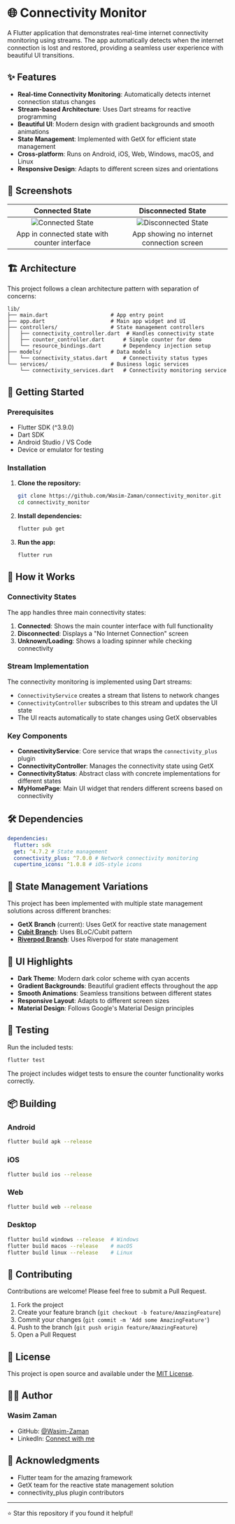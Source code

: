 # 🌐 Connectivity Monitor

A Flutter application that demonstrates real-time internet connectivity monitoring using streams. The app automatically detects when the internet connection is lost and restored, providing a seamless user experience with beautiful UI transitions.

## ✨ Features

- **Real-time Connectivity Monitoring**: Automatically detects internet connection status changes
- **Stream-based Architecture**: Uses Dart streams for reactive programming
- **Beautiful UI**: Modern design with gradient backgrounds and smooth animations
- **State Management**: Implemented with GetX for efficient state management
- **Cross-platform**: Runs on Android, iOS, Web, Windows, macOS, and Linux
- **Responsive Design**: Adapts to different screen sizes and orientations

## 📸 Screenshots

|                                Connected State                                 |                                Disconnected State                                 |
| :----------------------------------------------------------------------------: | :-------------------------------------------------------------------------------: |
| ![Connected State](assets/ss/Screenshot%202025-10-06%20at%2012.10.16%20AM.png) | ![Disconnected State](assets/ss/Screenshot%202025-10-06%20at%2012.10.31%20AM.png) |
|                 App in connected state with counter interface                  |                     App showing no internet connection screen                     |

## 🏗️ Architecture

This project follows a clean architecture pattern with separation of concerns:

```text
lib/
├── main.dart                    # App entry point
├── app.dart                     # Main app widget and UI
├── controllers/                 # State management controllers
│   ├── connectivity_controller.dart  # Handles connectivity state
│   ├── counter_controller.dart      # Simple counter for demo
│   └── resource_bindings.dart       # Dependency injection setup
├── models/                      # Data models
│   └── connectivity_status.dart     # Connectivity status types
└── services/                    # Business logic services
    └── connectivity_services.dart   # Connectivity monitoring service
```

## 🚀 Getting Started

### Prerequisites

- Flutter SDK (^3.9.0)
- Dart SDK
- Android Studio / VS Code
- Device or emulator for testing

### Installation

1. **Clone the repository:**

   ```bash
   git clone https://github.com/Wasim-Zaman/connectivity_monitor.git
   cd connectivity_monitor
   ```

2. **Install dependencies:**

   ```bash
   flutter pub get
   ```

3. **Run the app:**

   ```bash
   flutter run
   ```

## 📱 How it Works

### Connectivity States

The app handles three main connectivity states:

1. **Connected**: Shows the main counter interface with full functionality
2. **Disconnected**: Displays a "No Internet Connection" screen
3. **Unknown/Loading**: Shows a loading spinner while checking connectivity

### Stream Implementation

The connectivity monitoring is implemented using Dart streams:

- `ConnectivityService` creates a stream that listens to network changes
- `ConnectivityController` subscribes to this stream and updates the UI state
- The UI reacts automatically to state changes using GetX observables

### Key Components

- **ConnectivityService**: Core service that wraps the `connectivity_plus` plugin
- **ConnectivityController**: Manages the connectivity state using GetX
- **ConnectivityStatus**: Abstract class with concrete implementations for different states
- **MyHomePage**: Main UI widget that renders different screens based on connectivity

## 🛠️ Dependencies

```yaml
dependencies:
  flutter: sdk
  get: ^4.7.2 # State management
  connectivity_plus: ^7.0.0 # Network connectivity monitoring
  cupertino_icons: ^1.0.8 # iOS-style icons
```

## 🌟 State Management Variations

This project has been implemented with multiple state management solutions across different branches:

- **GetX Branch** (current): Uses GetX for reactive state management
- **[Cubit Branch](https://github.com/Wasim-Zaman/connectivity_monitor/tree/cubit)**: Uses BLoC/Cubit pattern
- **[Riverpod Branch](https://github.com/Wasim-Zaman/connectivity_monitor/tree/riverpod)**: Uses Riverpod for state management

## 🎨 UI Highlights

- **Dark Theme**: Modern dark color scheme with cyan accents
- **Gradient Backgrounds**: Beautiful gradient effects throughout the app
- **Smooth Animations**: Seamless transitions between different states
- **Responsive Layout**: Adapts to different screen sizes
- **Material Design**: Follows Google's Material Design principles

## 🧪 Testing

Run the included tests:

```bash
flutter test
```

The project includes widget tests to ensure the counter functionality works correctly.

## 📦 Building

### Android

```bash
flutter build apk --release
```

### iOS

```bash
flutter build ios --release
```

### Web

```bash
flutter build web --release
```

### Desktop

```bash
flutter build windows --release  # Windows
flutter build macos --release    # macOS
flutter build linux --release    # Linux
```

## 🤝 Contributing

Contributions are welcome! Please feel free to submit a Pull Request.

1. Fork the project
2. Create your feature branch (`git checkout -b feature/AmazingFeature`)
3. Commit your changes (`git commit -m 'Add some AmazingFeature'`)
4. Push to the branch (`git push origin feature/AmazingFeature`)
5. Open a Pull Request

## 📄 License

This project is open source and available under the [MIT License](LICENSE).

## 👨‍💻 Author

### Wasim Zaman

- GitHub: [@Wasim-Zaman](https://github.com/Wasim-Zaman)
- LinkedIn: [Connect with me](https://www.linkedin.com/in/wasim-zaman/)

## 🙏 Acknowledgments

- Flutter team for the amazing framework
- GetX team for the reactive state management solution
- connectivity_plus plugin contributors

---

⭐ Star this repository if you found it helpful!
